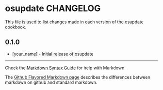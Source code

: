 osupdate CHANGELOG
==================

This file is used to list changes made in each version of the osupdate cookbook.

0.1.0
-----
- [your_name] - Initial release of osupdate

- - -
Check the [Markdown Syntax Guide](http://daringfireball.net/projects/markdown/syntax) for help with Markdown.

The [Github Flavored Markdown page](http://github.github.com/github-flavored-markdown/) describes the differences between markdown on github and standard markdown.
